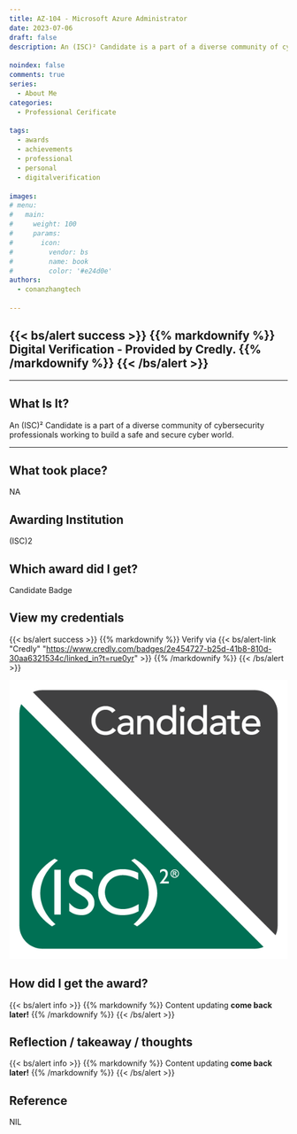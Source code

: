 ```yaml
---
title: AZ-104 - Microsoft Azure Administrator
date: 2023-07-06
draft: false
description: An (ISC)² Candidate is a part of a diverse community of cybersecurity professionals working to build a safe and secure cyber world.

noindex: false
comments: true
series:
  - About Me
categories:
  - Professional Cerificate
  
tags:
  - awards
  - achievements
  - professional
  - personal
  - digitalverification

images:
# menu:
#   main:
#     weight: 100
#     params:
#       icon:
#         vendor: bs
#         name: book
#         color: '#e24d0e'
authors:
  - conanzhangtech

---
```

{{< bs/alert success >}}
{{% markdownify %}}
Digital Verification - Provided by Credly.
{{% /markdownify %}}
{{< /bs/alert >}}
---
---
## What Is It?

An (ISC)² Candidate is a part of a diverse community of cybersecurity professionals working to build a safe and secure cyber world.

---

## What took place?

NA

## Awarding Institution

(ISC)2

## Which award did I get?

Candidate Badge

## View my credentials
{{< bs/alert success >}}
{{% markdownify %}}
Verify via {{< bs/alert-link "Credly" "https://www.credly.com/badges/2e454727-b25d-41b8-810d-30aa6321534c/linked_in?t=rue0yr" >}}
{{% /markdownify %}}
{{< /bs/alert >}}

![(ISC)2 Candidate Badge](credential1.jpg)

## How did I get the award?

{{< bs/alert info >}}
{{% markdownify %}}
Content updating **come back later!**
{{% /markdownify %}}
{{< /bs/alert >}}

## Reflection / takeaway / thoughts

{{< bs/alert info >}}
{{% markdownify %}}
Content updating **come back later!**
{{% /markdownify %}}
{{< /bs/alert >}}


## Reference

NIL


